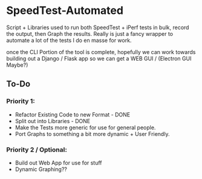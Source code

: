 # SpeedTest-Automated

Script + Libraries used to run both SpeedTest + iPerf tests in bulk, record the output, then Graph the results. Really is just a fancy wrapper to automate a lot of the tests I do en masse for work.

once the CLI Portion of the tool is complete, hopefully we can work towards building out a Django / Flask app so we can get a WEB GUI / (Electron GUI Maybe?)

## To-Do

### Priority 1:
- Refactor Existing Code to new Format - DONE
- Split out into Libraries - DONE
- Make the Tests more generic for use for general people.
- Port Graphs to something a bit more dynamic + User Friendly.

### Priority 2 / Optional:
- Build out Web App for use for stuff
- Dynamic Graphing??